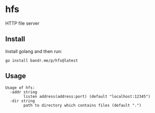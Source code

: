 # hfs
HTTP file server

## Install

Install golang and then run:

```
go install bandr.me/p/hfs@latest
```

## Usage

```
Usage of hfs:
  -addr string
        listen address(address:port) (default "localhost:12345")
  -dir string
        path to directory which contains files (default ".")
```
